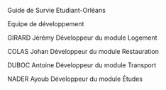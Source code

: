 Guide de Survie Etudiant-Orléans

Equipe de développement

GIRARD Jérémy Développeur du module Logement

COLAS Johan Développeur du module Restauration

DUBOC Antoine Développeur du module Transport

NADER Ayoub Développeur du module Études
